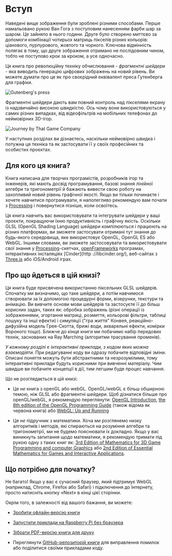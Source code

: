 # Вступ

<canvas id="custom" class="canvas" data-fragment-url="cmyk-halftone.frag" data-textures="vangogh.jpg" width="700px" height="320px"></canvas>

Наведені вище зображення були зроблені різними способами. Перше намальовано рукою Ван Гога з поступовим нанесенням фарби шар за шаром. Це зайняло в нього години. Друге було створено миттєво за допомоги комбінації чотирьох матриць пікселів різних кольорів: ціанового, пурпурового, жовтого та чорного. Ключова відмінність полягає в тому, що друге зображення отримано не послідовним чином, тобто не поступово крок за кроком, а усе одночасно.

Ця книга про революційну техніку обчислювання - *фрагментні шейдери* - яка виводить генерацію цифрових зображень на новий рівень. Ви можете думати про це як про своєрідний еквівалент преса Гутенберга для графіки.

![Gutenberg's press](gutenpress.jpg)

Фрагментні шейдери дають вам повний контроль над пікселями екрану із надзвичайно високою швидкістю. Ось чому вони використовуються у самих різних випадках, від відеофільтрів на мобільних телефонах до неймовірних 3D-ігор.

![Journey by That Game Company](journey.jpg)

У наступних розділах ви дізнаєтесь, наскільки неймовірно швидка і потужна ця техніка та як застосувати її у своїх професійних та особистих проєктах.

## Для кого ця книга?

Книга написана для творчих програмістів, розробників ігор та інженерів, які мають досвід програмування, базові знання лінійної алгебри та тригонометрії й бажають вивести свою роботу на захопливий новий рівень графічної якості. Якщо ви тільки починаєте і хочете навчитися програмувати, я наполегливо рекомендую вам почати з [Processing](https://processing.org/) і повернутися пізніше, коли освоїтесь.

Ця книга навчить вас використовувати та інтегрувати шейдери у ваші проєкти, покращуючи їхню продуктивність і графічну якість. Оскільки GLSL (OpenGL Shading Language) шейдери компілюються і працюють на різних платформах, ви зможете застосувати отримані тут знання до будь-якого середовища, яке використовує OpenGL, OpenGL ES або WebGL. Іншими словами, ви зможете застосовувати та використовувати свої знання у [Processing](https://processing.org/)-скетчах, [openFrameworks](http://openframeworks.cc/) програмах, інтерактивних інсталяціях [Cinder](http ://libcinder.org/), веб-сайтах з [Three.js](http://threejs.org/) або iOS/Android іграх.

## Про що йдеться в цій книзі?

Ця книга буде присвячена використанню піксельних GLSL шейдерів. Спочатку ми визначимо, що таке шейдери, а потім навчимося створювати за їх допомогою процедурні форми, візерунки, текстури та анімацію. Ви вивчите основи мови шейдерів та застосуєте її до більш корисних задач, таких як: обробка зображень (різні операції із зображеннями, згортання матриці, розмиття, кольорові фільтри, таблиці пошуку та інші ефекти) і симуляції ("гра життя" Конвея, реакційно-дифузійна модель Грея-Скотта, брижі води, акварельні ефекти, комірки Вороного тощо). Ближче до кінця книги ми побачимо набір передових технік, заснованих на Ray Marching (алгоритми трасування променів).

*У кожному розділі є інтерактивні приклади, з кодом яких можна взаємодіяти.* При редагуванні коду ви одразу побачите відповідні зміни. Описані поняття можуть бути абстрактними та незрозумілими, тому інтерактивні приклади будуть корисними при вивченні матеріалу. Чим швидше ви побачите концепції в дії, тим легшим буде процес навчання.

Що не розглядається в цій книзі:

* Це *не* книга з openGL або webGL. OpenGL/webGL є більш обширною темою, ніж GLSL або фрагментні шейдери. Щоб дізнатися більше про openGL/webGL, я рекомендую переглянути: [OpenGL Introduction](https://open.gl/introduction), [the 8th edition of the OpenGL Programming Guide](http://www.amazon.com/OpenGL-Programming-Guide-Official-Learning/dp/0321773039/ref=sr_1_1?s=books&ie=UTF8&qid=1424007417&sr=1-1&keywords=open+gl+programming+guide) (також відома як червона книга) або [WebGL: Up and Running](http://www.amazon.com/WebGL-Up-Running-Tony-Parisi/dp/144932357X/ref=sr_1_4?s=books&ie=UTF8&qid=1425147254&sr=1-4&keywords=webgl)

* Це *не* підручник з математики. Хоча ми розглянемо низку алгоритмів і методів, які спираються на розуміння алгебри та тригонометрії, ми не будемо пояснювати їх докладно. Якщо у вас виникнуть запитання щодо математики, я рекомендую тримати під рукою одну з таких книг як: [3rd Edition of Mathematics for 3D Game Programming and computer Graphics](http://www.amazon.com/Mathematics-Programming-Computer-Graphics-Third/dp/1435458869/ref=sr_1_1?ie=UTF8&qid=1424007839&sr=8-1&keywords=mathematics+for+games) або [2nd Edition of Essential Mathematics for Games and Interactive Applications](http://www.amazon.com/Essential-Mathematics-Games-Interactive-Applications/dp/0123742978/ref=sr_1_1?ie=UTF8&qid=1424007889&sr=8-1&keywords=essentials+mathematics+for+developers).

## Що потрібно для початку?

Не багато! Якщо у вас є сучасний браузер, який підтримує WebGL (наприклад, Chrome, Firefox або Safari) і підключення до Інтернету, просто натисніть кнопку «Next» в кінці цієї сторінки.

Окрім того, в залежності від вашого бажання, ви можете:

- [Зробити офлайн-версію книги](https://thebookofshaders.com/appendix/00/?lan=ua)

- [Запустити приклади на Raspberry Pi без браузера](https://thebookofshaders.com/appendix/01/?lan=ua)

- [Зібрати PDF-версію книги для друку](https://thebookofshaders.com/appendix/02/?lan=ua)

- Переглянути [GitHub-репозиторій книги](https://github.com/patriciogonzalezvivo/thebookofshaders) для виправлення помилок або поділитися своїми прикладами коду.
